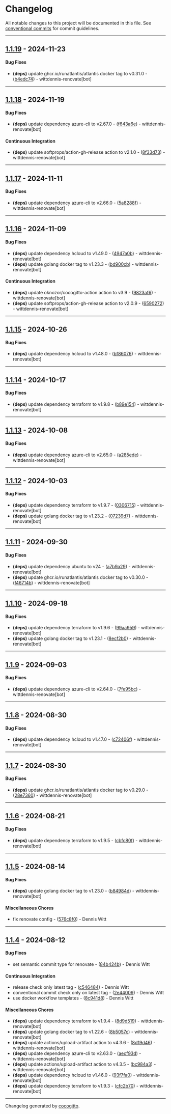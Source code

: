 # Changelog
All notable changes to this project will be documented in this file. See [conventional commits](https://www.conventionalcommits.org/) for commit guidelines.

- - -
## [1.1.19](https://github.com/wittdennis/atlantis-custom-image/compare/b4edc74e5478407c74bc2969271ce723bb52c07c..1.1.19) - 2024-11-23
#### Bug Fixes
- **(deps)** update ghcr.io/runatlantis/atlantis docker tag to v0.31.0 - ([b4edc74](https://github.com/wittdennis/atlantis-custom-image/commit/b4edc74e5478407c74bc2969271ce723bb52c07c)) - wittdennis-renovate[bot]

- - -

## [1.1.18](https://github.com/wittdennis/atlantis-custom-image/compare/8f33d736597e275a476241a721652b85940cf42d..1.1.18) - 2024-11-19
#### Bug Fixes
- **(deps)** update dependency azure-cli to v2.67.0 - ([f643a6e](https://github.com/wittdennis/atlantis-custom-image/commit/f643a6e2373be72ac484cf9eda51f3306cd296c6)) - wittdennis-renovate[bot]
#### Continuous Integration
- **(deps)** update softprops/action-gh-release action to v2.1.0 - ([8f33d73](https://github.com/wittdennis/atlantis-custom-image/commit/8f33d736597e275a476241a721652b85940cf42d)) - wittdennis-renovate[bot]

- - -

## [1.1.17](https://github.com/wittdennis/atlantis-custom-image/compare/5a8288f653f4de18192b7184a6e9a893135db054..1.1.17) - 2024-11-11
#### Bug Fixes
- **(deps)** update dependency azure-cli to v2.66.0 - ([5a8288f](https://github.com/wittdennis/atlantis-custom-image/commit/5a8288f653f4de18192b7184a6e9a893135db054)) - wittdennis-renovate[bot]

- - -

## [1.1.16](https://github.com/wittdennis/atlantis-custom-image/compare/6590272daabd576f9a653817328412a5e5caa6fd..1.1.16) - 2024-11-09
#### Bug Fixes
- **(deps)** update dependency hcloud to v1.49.0 - ([4947a0b](https://github.com/wittdennis/atlantis-custom-image/commit/4947a0b7437dc01b8524f5525a383502bf64cd56)) - wittdennis-renovate[bot]
- **(deps)** update golang docker tag to v1.23.3 - ([bd900cb](https://github.com/wittdennis/atlantis-custom-image/commit/bd900cbdc06f6502ef508316e137b62905372a1d)) - wittdennis-renovate[bot]
#### Continuous Integration
- **(deps)** update oknozor/cocogitto-action action to v3.9 - ([9823af6](https://github.com/wittdennis/atlantis-custom-image/commit/9823af6696473ccdcdc8aeb9bda2e534b815c118)) - wittdennis-renovate[bot]
- **(deps)** update softprops/action-gh-release action to v2.0.9 - ([6590272](https://github.com/wittdennis/atlantis-custom-image/commit/6590272daabd576f9a653817328412a5e5caa6fd)) - wittdennis-renovate[bot]

- - -

## [1.1.15](https://github.com/wittdennis/atlantis-custom-image/compare/bf8607623824c62640dc52b114c2c0d908e4290f..1.1.15) - 2024-10-26
#### Bug Fixes
- **(deps)** update dependency hcloud to v1.48.0 - ([bf86076](https://github.com/wittdennis/atlantis-custom-image/commit/bf8607623824c62640dc52b114c2c0d908e4290f)) - wittdennis-renovate[bot]

- - -

## [1.1.14](https://github.com/wittdennis/atlantis-custom-image/compare/b89e1547db0e4b4e892075eebef1f4f95426f460..1.1.14) - 2024-10-17
#### Bug Fixes
- **(deps)** update dependency terraform to v1.9.8 - ([b89e154](https://github.com/wittdennis/atlantis-custom-image/commit/b89e1547db0e4b4e892075eebef1f4f95426f460)) - wittdennis-renovate[bot]

- - -

## [1.1.13](https://github.com/wittdennis/atlantis-custom-image/compare/a285edeb5450d0538d2876657dcbb57f8094a03c..1.1.13) - 2024-10-08
#### Bug Fixes
- **(deps)** update dependency azure-cli to v2.65.0 - ([a285ede](https://github.com/wittdennis/atlantis-custom-image/commit/a285edeb5450d0538d2876657dcbb57f8094a03c)) - wittdennis-renovate[bot]

- - -

## [1.1.12](https://github.com/wittdennis/atlantis-custom-image/compare/07239d707c72b83c6431e21abd983cbb0ffa2cfa..1.1.12) - 2024-10-03
#### Bug Fixes
- **(deps)** update dependency terraform to v1.9.7 - ([0306715](https://github.com/wittdennis/atlantis-custom-image/commit/03067159e02ee696e93617046e16145a76d16321)) - wittdennis-renovate[bot]
- **(deps)** update golang docker tag to v1.23.2 - ([07239d7](https://github.com/wittdennis/atlantis-custom-image/commit/07239d707c72b83c6431e21abd983cbb0ffa2cfa)) - wittdennis-renovate[bot]

- - -

## [1.1.11](https://github.com/wittdennis/atlantis-custom-image/compare/f46714b689eca340f8e682aae95cdaad57b921bf..1.1.11) - 2024-09-30
#### Bug Fixes
- **(deps)** update dependency ubuntu to v24 - ([a7b9a29](https://github.com/wittdennis/atlantis-custom-image/commit/a7b9a29e96f91112c57f1cb7eff658db6d34c97b)) - wittdennis-renovate[bot]
- **(deps)** update ghcr.io/runatlantis/atlantis docker tag to v0.30.0 - ([f46714b](https://github.com/wittdennis/atlantis-custom-image/commit/f46714b689eca340f8e682aae95cdaad57b921bf)) - wittdennis-renovate[bot]

- - -

## [1.1.10](https://github.com/wittdennis/atlantis-custom-image/compare/8ecf2b0b620e2b86ae9b95c47555f7257b17c9f1..1.1.10) - 2024-09-18
#### Bug Fixes
- **(deps)** update dependency terraform to v1.9.6 - ([99aa959](https://github.com/wittdennis/atlantis-custom-image/commit/99aa959de1831f58a8dae0a1c7b878b81c2e5df0)) - wittdennis-renovate[bot]
- **(deps)** update golang docker tag to v1.23.1 - ([8ecf2b0](https://github.com/wittdennis/atlantis-custom-image/commit/8ecf2b0b620e2b86ae9b95c47555f7257b17c9f1)) - wittdennis-renovate[bot]

- - -

## [1.1.9](https://github.com/wittdennis/atlantis-custom-image/compare/7fe95bc7c975e10b69a47605a7ac0a15083f83c0..1.1.9) - 2024-09-03
#### Bug Fixes
- **(deps)** update dependency azure-cli to v2.64.0 - ([7fe95bc](https://github.com/wittdennis/atlantis-custom-image/commit/7fe95bc7c975e10b69a47605a7ac0a15083f83c0)) - wittdennis-renovate[bot]

- - -

## [1.1.8](https://github.com/wittdennis/atlantis-custom-image/compare/c72406f353b40c5ca72e53fddcc126c090731f5f..1.1.8) - 2024-08-30
#### Bug Fixes
- **(deps)** update dependency hcloud to v1.47.0 - ([c72406f](https://github.com/wittdennis/atlantis-custom-image/commit/c72406f353b40c5ca72e53fddcc126c090731f5f)) - wittdennis-renovate[bot]

- - -

## [1.1.7](https://github.com/wittdennis/atlantis-custom-image/compare/28e7360c53ac175bb96b2d9697f54d74993daa26..1.1.7) - 2024-08-30
#### Bug Fixes
- **(deps)** update ghcr.io/runatlantis/atlantis docker tag to v0.29.0 - ([28e7360](https://github.com/wittdennis/atlantis-custom-image/commit/28e7360c53ac175bb96b2d9697f54d74993daa26)) - wittdennis-renovate[bot]

- - -

## [1.1.6](https://github.com/wittdennis/atlantis-custom-image/compare/cbfc80f0f7fa4e4c92447b35ecec8ab27c3a3aef..1.1.6) - 2024-08-21
#### Bug Fixes
- **(deps)** update dependency terraform to v1.9.5 - ([cbfc80f](https://github.com/wittdennis/atlantis-custom-image/commit/cbfc80f0f7fa4e4c92447b35ecec8ab27c3a3aef)) - wittdennis-renovate[bot]

- - -

## [1.1.5](https://github.com/wittdennis/atlantis-custom-image/compare/576c8f0059be05df9177322d032726ebdad8ae9b..1.1.5) - 2024-08-14
#### Bug Fixes
- **(deps)** update golang docker tag to v1.23.0 - ([b84984d](https://github.com/wittdennis/atlantis-custom-image/commit/b84984dac9e0184424397001131509dae467c8a2)) - wittdennis-renovate[bot]
#### Miscellaneous Chores
- fix renovate config - ([576c8f0](https://github.com/wittdennis/atlantis-custom-image/commit/576c8f0059be05df9177322d032726ebdad8ae9b)) - Dennis Witt

- - -

## [1.1.4](https://github.com/wittdennis/atlantis-custom-image/compare/cfc2b70d847adbd81427e7eb3878f114fefd60c3..1.1.4) - 2024-08-12
#### Bug Fixes
- set semantic commit type for renovate - ([84b424b](https://github.com/wittdennis/atlantis-custom-image/commit/84b424b91d4fd8373f495f46c0b4c1891da62f81)) - Dennis Witt
#### Continuous Integration
- release check only latest tag - ([c546484](https://github.com/wittdennis/atlantis-custom-image/commit/c5464848b05c04511b6e2e43b83a920b44297828)) - Dennis Witt
- conventional commit check only on latest tag - ([2e44009](https://github.com/wittdennis/atlantis-custom-image/commit/2e44009f6ad96d1bd21c383a31724f4fcb16bd02)) - Dennis Witt
- use docker workflow templates - ([8c941d8](https://github.com/wittdennis/atlantis-custom-image/commit/8c941d88597946e81b2a8bbb272d9d76b9bb7204)) - Dennis Witt
#### Miscellaneous Chores
- **(deps)** update dependency terraform to v1.9.4 - ([8d9d519](https://github.com/wittdennis/atlantis-custom-image/commit/8d9d5194cbedd303b46ed333838d10f401d185b3)) - wittdennis-renovate[bot]
- **(deps)** update golang docker tag to v1.22.6 - ([8b5057c](https://github.com/wittdennis/atlantis-custom-image/commit/8b5057cb2600704329314f19821b712dbfd79473)) - wittdennis-renovate[bot]
- **(deps)** update actions/upload-artifact action to v4.3.6 - ([8d19d46](https://github.com/wittdennis/atlantis-custom-image/commit/8d19d4606b7c46e843198885b122f6b90a831c02)) - wittdennis-renovate[bot]
- **(deps)** update dependency azure-cli to v2.63.0 - ([aecf93d](https://github.com/wittdennis/atlantis-custom-image/commit/aecf93d9427bce82e5095f1e8cdfe80a3fadbbc0)) - wittdennis-renovate[bot]
- **(deps)** update actions/upload-artifact action to v4.3.5 - ([bc984a3](https://github.com/wittdennis/atlantis-custom-image/commit/bc984a3035f0bd343f77419143a142fb13a92e37)) - wittdennis-renovate[bot]
- **(deps)** update dependency hcloud to v1.46.0 - ([93f7fa0](https://github.com/wittdennis/atlantis-custom-image/commit/93f7fa0722a0434a0fc3f2b4e5c8bc40a9caf9ed)) - wittdennis-renovate[bot]
- **(deps)** update dependency terraform to v1.9.3 - ([cfc2b70](https://github.com/wittdennis/atlantis-custom-image/commit/cfc2b70d847adbd81427e7eb3878f114fefd60c3)) - wittdennis-renovate[bot]

- - -

Changelog generated by [cocogitto](https://github.com/cocogitto/cocogitto).